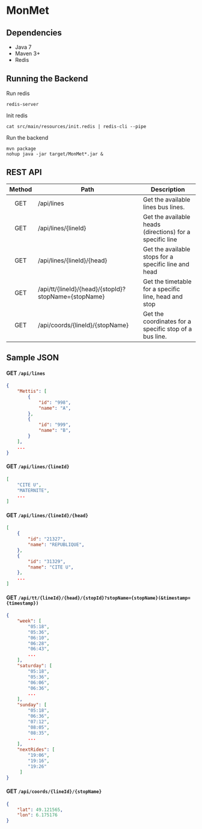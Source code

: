MonMet
======

## Dependencies

* Java 7
* Maven  3+
* Redis

## Running the Backend

Run redis
```
redis-server
```

Init redis
```
cat src/main/resources/init.redis | redis-cli --pipe
```

Run the backend
```
mvn package
nohup java -jar target/MonMet*.jar &
```


## REST API

| Method  | Path                                                 | Description                                                |
|:-------:| ---------------------------------------------------- | -----------------------------------------------------------|
|   GET   | /api/lines                                           | Get the available lines bus lines.                         |
|   GET   | /api/lines/{lineId}                                  | Get the available heads (directions) for a specific line   |
|   GET   | /api/lines/{lineId}/{head}                           | Get the available stops for a specific line and head       |
|   GET   | /api/tt/{lineId}/{head}/{stopId}?stopName={stopName} | Get the timetable for a specific line, head and stop       |
|   GET   | /api/coords/{lineId}/{stopName}                      | Get the coordinates for a specific stop of a bus line.     |


## Sample JSON

#### GET `/api/lines`

```json
{
    "Mettis": [
        {
            "id": "998",
            "name": "A",
        },
        {
            "id": "999",
            "name": "B",
        }
    ],
    ...
}
```

#### GET `/api/lines/{lineId}`

```json
[
    "CITE U",
    "MATERNITE",
    ...
]
```


#### GET `/api/lines/{lineId}/{head}`

```json
[
    {
        "id": "21327",
        "name": "REPUBLIQUE",
    },
    {
        "id": "31329",
        "name": "CITE U",
    },
    ...
]
```


#### GET `/api/tt/{lineId}/{head}/{stopId}?stopName={stopName}(&timestamp={timestamp})`

```json
{
    "week": [
        "05:18",
        "05:36",
        "06:10",
        "06:28",
        "06:43",
        ...
    ],
    "saturday": [
        "05:18",
        "05:36",
        "06:06",
        "06:36",
        ...
    ],
    "sunday": [
        "05:18",
        "06:36",
        "07:12",
        "08:05",
        "08:35",
        ...
    ],
    "nextRides": [
        "19:06",
        "19:16",
        "19:26"
     ]
}
```

#### GET `/api/coords/{lineId}/{stopName}`

```json
{
    "lat": 49.121565,
    "lon": 6.175176
}
```
